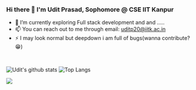 ### Hi there 👋 I'm Udit Prasad, Sophomore @ CSE IIT Kanpur




- 🌱 I’m currently exploring Full stack development and and .....
- 📫 You can reach out to me through email: uditp20@iitk.ac.in
- ⚡ I may look normal but deepdown i am full of bugs(wanna contribute? 😁)
<br>

![Udit's github stats](https://github-readme-stats.vercel.app/api?username=uditpd3000)
![Top Langs](https://github-readme-stats.vercel.app/api/top-langs/?username=anuraghazra&layout=compact)
<br>


![](https://komarev.com/ghpvc/?username=uditpd3000)


<!--
**uditpd3000/uditpd3000** is a ✨ _special_ ✨ repository because its `README.md` (this file) appears on your GitHub profile.


